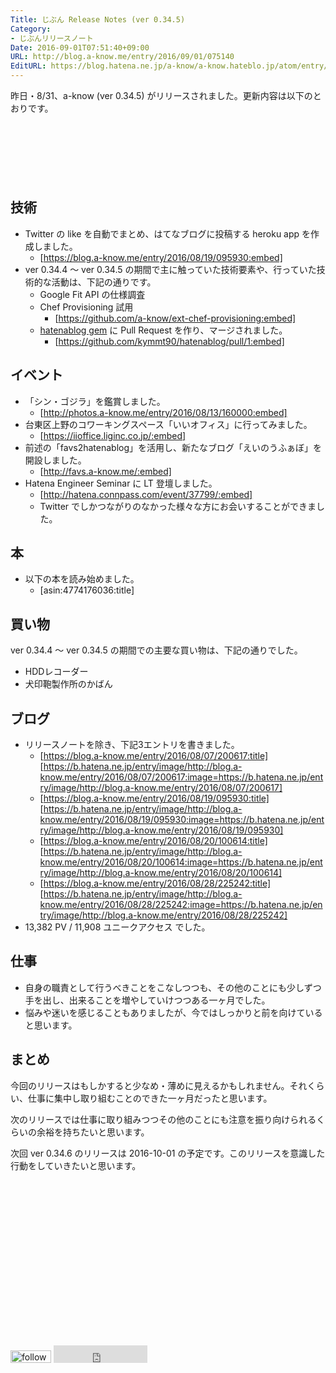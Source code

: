```yaml
---
Title: じぶん Release Notes (ver 0.34.5)
Category:
- じぶんリリースノート
Date: 2016-09-01T07:51:40+09:00
URL: http://blog.a-know.me/entry/2016/09/01/075140
EditURL: https://blog.hatena.ne.jp/a-know/a-know.hateblo.jp/atom/entry/10328749687181780141
---
```


昨日・8/31、a-know (ver 0.34.5) がリリースされました。更新内容は以下のとおりです。


<!-- more -->


<script async src="//pagead2.googlesyndication.com/pagead/js/adsbygoogle.js"></script>
<!-- article-top -->
<ins class="adsbygoogle"
     style="display:inline-block;width:728px;height:90px"
     data-ad-client="ca-pub-3463034538369189"
     data-ad-slot="8367620130"></ins>
<script>
(adsbygoogle = window.adsbygoogle || []).push({});
</script>


## 技術
* Twitter の like を自動でまとめ、はてなブログに投稿する heroku app を作成しました。
    * [https://blog.a-know.me/entry/2016/08/19/095930:embed]
* ver 0.34.4 〜 ver 0.34.5 の期間で主に触っていた技術要素や、行っていた技術的な活動は、下記の通りです。
    * Google Fit API の仕様調査
    * Chef Provisioning 試用
        * [https://github.com/a-know/ext-chef-provisioning:embed]
    * [hatenablog gem](https://github.com/kymmt90/hatenablog) に Pull Request を作り、マージされました。
        * [https://github.com/kymmt90/hatenablog/pull/1:embed]


## イベント
* 「シン・ゴジラ」を鑑賞しました。
    * [http://photos.a-know.me/entry/2016/08/13/160000:embed]
* 台東区上野のコワーキングスペース「いいオフィス」に行ってみました。
    * [https://iioffice.liginc.co.jp/:embed]
* 前述の「favs2hatenablog」を活用し、新たなブログ「えいのうふぁぼ」を開設しました。
    * [http://favs.a-know.me/:embed]
* Hatena Engineer Seminar に LT 登壇しました。
    * [http://hatena.connpass.com/event/37799/:embed]
    * Twitter でしかつながりのなかった様々な方にお会いすることができました。


## 本
* 以下の本を読み始めました。
    * [asin:4774176036:title]


## 買い物
ver 0.34.4 〜 ver 0.34.5 の期間での主要な買い物は、下記の通りでした。

* HDDレコーダー
* 犬印鞄製作所のかばん



## ブログ
* リリースノートを除き、下記3エントリを書きました。
    * [https://blog.a-know.me/entry/2016/08/07/200617:title] [https://b.hatena.ne.jp/entry/image/http://blog.a-know.me/entry/2016/08/07/200617:image=https://b.hatena.ne.jp/entry/image/http://blog.a-know.me/entry/2016/08/07/200617]
    * [https://blog.a-know.me/entry/2016/08/19/095930:title] [https://b.hatena.ne.jp/entry/image/http://blog.a-know.me/entry/2016/08/19/095930:image=https://b.hatena.ne.jp/entry/image/http://blog.a-know.me/entry/2016/08/19/095930]
    * [https://blog.a-know.me/entry/2016/08/20/100614:title] [https://b.hatena.ne.jp/entry/image/http://blog.a-know.me/entry/2016/08/20/100614:image=https://b.hatena.ne.jp/entry/image/http://blog.a-know.me/entry/2016/08/20/100614]
    * [https://blog.a-know.me/entry/2016/08/28/225242:title] [https://b.hatena.ne.jp/entry/image/http://blog.a-know.me/entry/2016/08/28/225242:image=https://b.hatena.ne.jp/entry/image/http://blog.a-know.me/entry/2016/08/28/225242]
* 13,382 PV / 11,908 ユニークアクセス でした。



## 仕事
* 自身の職責として行うべきことをこなしつつも、その他のことにも少しずつ手を出し、出来ることを増やしていけつつある一ヶ月でした。
* 悩みや迷いを感じることもありましたが、今ではしっかりと前を向けていると思います。



## まとめ
今回のリリースはもしかすると少なめ・薄めに見えるかもしれません。それくらい、仕事に集中し取り組むことのできた一ヶ月だったと思います。


次のリリースでは仕事に取り組みつつその他のことにも注意を振り向けられるくらいの余裕を持ちたいと思います。


次回 ver 0.34.6 のリリースは 2016-10-01 の予定です。このリリースを意識した行動をしていきたいと思います。



<script async src="//pagead2.googlesyndication.com/pagead/js/adsbygoogle.js"></script>
<!-- article-bottom2 -->
<ins class="adsbygoogle"
     style="display:inline-block;width:300px;height:250px"
     data-ad-client="ca-pub-3463034538369189"
     data-ad-slot="5274552934"></ins>
<script>
(adsbygoogle = window.adsbygoogle || []).push({});
</script>


<div>
<a href='http://cloud.feedly.com/#subscription%2Ffeed%2Fhttp%3A%2F%2Fblog.a-know.me%2Ffeed'  target='blank'><img id='feedlyFollow' src='http://s3.feedly.com/img/follows/feedly-follow-rectangle-volume-small_2x.png' alt='follow us in feedly' width='65' height='20'></a>

<iframe src="http://blog.hatena.ne.jp/a-know/a-know.hateblo.jp/subscribe/iframe" allowtransparency="true" frameborder="0" scrolling="no" width="150" height="28"></iframe>
</div>
